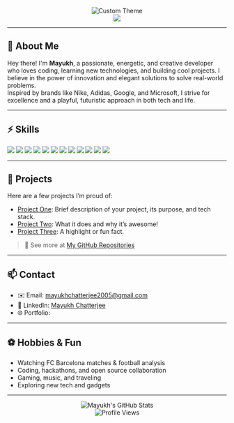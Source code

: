 <!--
  Mayukhofficial-01 GitHub Profile README
  Theme: Custom (Blue, Teal, Gold, White), energetic, elegant, futuristic, calm, playful. Inspired by Nike, Adidas, Google, Microsoft. Adaptive & light-friendly.
-->

<p align="center">
  <img src="https://img.shields.io/badge/Theme-Energetic%20Futuristic%20Calm-0077B6?style=for-the-badge&logoColor=gold&color=0077B6&labelColor=43e6d4" alt="Custom Theme" />
  <br>
  <img src="https://readme-typing-svg.demolab.com?font=Fira+Code&pause=1000&color=0077B6&center=true&vCenter=true&width=435&lines=Hi%2C+I'm+Mayukh!;Energetic+Developer+%F0%9F%92%BB;Driven+by+Innovation+%F0%9F%9A%80;Welcome+to+my+Profile!">
</p>

---

## 👤 About Me

Hey there! I'm **Mayukh**, a passionate, energetic, and creative developer who loves coding, learning new technologies, and building cool projects. I believe in the power of innovation and elegant solutions to solve real-world problems.  
Inspired by brands like Nike, Adidas, Google, and Microsoft, I strive for excellence and a playful, futuristic approach in both tech and life.

---

## ⚡ Skills

<p>
  <img src="https://img.shields.io/badge/Python-0077B6?style=flat-square&logo=python&logoColor=white"/>
  <img src="https://img.shields.io/badge/Java-43e6d4?style=flat-square&logo=java&logoColor=white"/>
  <img src="https://img.shields.io/badge/C-FFD700?style=flat-square&logo=c&logoColor=white"/>
  <img src="https://img.shields.io/badge/JavaScript-00B4D8?style=flat-square&logo=javascript&logoColor=white"/>
  <img src="https://img.shields.io/badge/React-FFF?style=flat-square&logo=react&logoColor=0077B6"/>
  <img src="https://img.shields.io/badge/Machine%20Learning-FFD700?style=flat-square&logo=scikit-learn&logoColor=black"/>
  <img src="https://img.shields.io/badge/AI-0077B6?style=flat-square&logo=openai&logoColor=white"/>
  <img src="https://img.shields.io/badge/PowerBI-FFD700?style=flat-square&logo=powerbi&logoColor=black"/>
  <img src="https://img.shields.io/badge/Git-43e6d4?style=flat-square&logo=git&logoColor=white"/>
  <img src="https://img.shields.io/badge/Docker-00B4D8?style=flat-square&logo=docker&logoColor=white"/>
  <img src="https://img.shields.io/badge/PostgreSQL-0077B6?style=flat-square&logo=postgresql&logoColor=white"/>
  <img src="https://img.shields.io/badge/More-+?style=flat-square&logo=star&logoColor=FFD700"/>
</p>

---

## 🚀 Projects

Here are a few projects I’m proud of:

- [Project One](https://github.com/Mayukhofficial-01/project-one): Brief description of your project, its purpose, and tech stack.
- [Project Two](https://github.com/Mayukhofficial-01/project-two): What it does and why it’s awesome!
- [Project Three](https://github.com/Mayukhofficial-01/project-three): A highlight or fun fact.

> 🔗 See more at [My GitHub Repositories](https://github.com/Mayukhofficial-01?tab=repositories)

---

## 📫 Contact

- ✉️ Email: mayukhchatterjee2005@gmail.com
- 💼 LinkedIn: [Mayukh Chatterjee](https://www.linkedin.com/in/mayukh-chatterjee-096179275/)
- 🌐 Portfolio: <!-- Add your portfolio link here -->

---

## ⚽ Hobbies & Fun

- Watching FC Barcelona matches & football analysis
- Coding, hackathons, and open source collaboration
- Gaming, music, and traveling
- Exploring new tech and gadgets

---

<p align="center">
  <img src="https://github-readme-stats.vercel.app/api?username=Mayukhofficial-01&show_icons=true&theme=default&bg_color=white,0077B6,43e6d4,FFD700&title_color=0077B6&icon_color=FFD700" alt="Mayukh's GitHub Stats" />
  <br>
  <img src="https://komarev.com/ghpvc/?username=Mayukhofficial-01&color=0077B6" alt="Profile Views" />
</p>

<!--
  Bonus: Use shields.io and SVG icons to create badges matching your color palette.
  You can further enhance your README by adding animated or interactive elements.
-->
